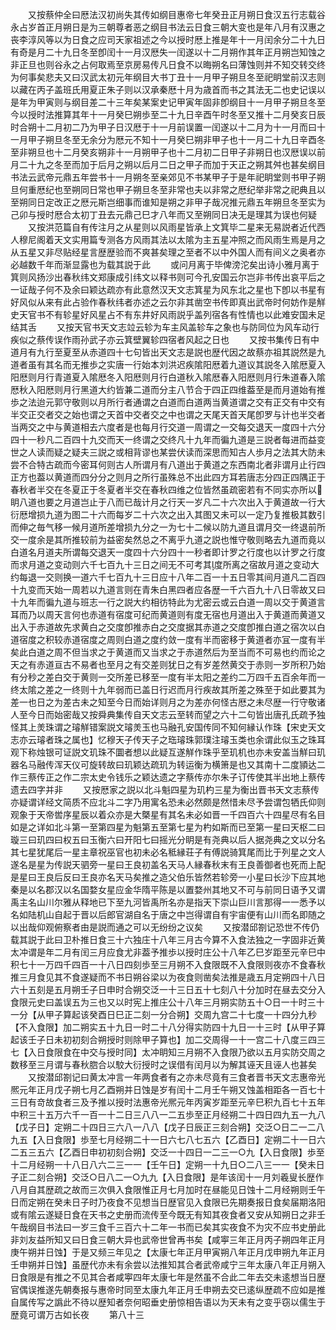 <!-- { "loadSidebar": true } -->
　　又按蔡仲全曰厯法汉初尚失其传如纲目惠帝七年癸丑正月朔日食汉五行志载谷永占岁首正月朔日是为三朝尊者恶之纲目书法云日食三朝大变也是年八月有汉惠之丧李淳风等以为日食之应司天家祖述之今以授时厯上推是年十一月闰余分二十九日有奇是月二十九日冬至卽闰十一月汉厯失一闰遂以十二月朔作其年正月朔岂知蚀之非正旦也则谷永之占何取焉至京房易传凡日食不以晦朔名曰薄蚀则并不知交转交终为何事矣悲夫又曰汉武太初元年纲目大书丁丑十一月甲子朔旦冬至祀眀堂前汉志则以藏在丙子盖班氏用夏正朱子则以汉承秦厯十月为歳首而书之其法无二也史记误以是年为甲寅则与纲目差二十三年矣某案史记甲寅年固非卽纲目十一月甲子朔旦冬至今以授时法推算其年十一月癸巳朔歩至二十九日辛酉午时冬至又推十二月癸亥日辰时合朔十二月初二乃为甲子日汉厯于十一月前误置一闰遂以十二月为十一月而曰十一月甲子朔旦冬至无余分为厯元不知十一月癸巳朔非甲子也十一月二十九日辛酉冬至非朔旦也十二月癸亥朔非十一月朔甲子也十二月初二日甲子非朔日也汉厯误以前月二十九之冬至而加于后月之朔以后月二日之甲子而加于天正之朔其舛也甚矣纲目书法云武帝元鼎五年尝书十一月朔冬至亲郊见不书某甲子于是年祀眀堂则书甲子朔旦何重厯纪也至朔同日常也甲子朔旦冬至非常也夫以非常之厯纪举非常之祀典且以至朔同日定改正之厯元斯岂细事而谁知是朔之非甲子哉况推元鼎五年朔旦冬至实为己卯与授时厯合太初丁丑去元鼎己巳才八年而又至朔同日决无是理其为误也何疑
　　又按洪范篇自有传注月之从星则以风雨星皆承上文箕毕二星来无易説者近代西人穆尼阁着天文实用篇专测各方风雨其法以太隂为主五星冲照之而风雨生焉是月之从五星又非尽贴经星言歴歴验而不爽甚矣理之至者不以中外国人而有间义之奥者亦必越数千年而渐显露也为载其説于此
　　或问月离于毕俾滂沱矣出诗小雅月离于箕则风扬沙出春秋纬文郑康成引纬文以释书则可今孔安国云尔岂非书传出哀平后之一证哉子何不及余曰颖达疏亦有此意然汉天文志箕星为风东北之星也下卽以书星有好风似从来有此占验作春秋纬者亦述之云尔非其凿空书传即真出武帝时何妨作是觧史天官书不有轸星好风星占不有东井好风雨説乎盖列宿各有性情也以此难安国未足结其舌
　　又按天官书天文志竝云轸为车主风盖轸车之象也与防同位为风车动行疾似之蔡传误作雨孙武子亦云箕壁翼轸四宿者风起之日也
　　又按书集传日有中道月有九行至夏至从赤道四十七句皆出天文志是説也歴代因之故蔡亦祖其説然是九道者虽有其名而无推歩之实唐一行始本刘洪迟疾隂阳厯着九道议其説冬入隂厯夏入阳厯则月行青道夏入隂厯冬入阳厯则月行白道秋入隂厯春入阳厯则月行朱道春入隂厯秋入阳厯则月行黑道大约皆兼二道而分主八节合于四正四维葢至是而月道始有推歩之法迨元郭守敬则以月所行者通谓之白道而白道两当黄道谓之交有正交有中交有半交正交者交之始也谓之天首中交者交之中也谓之天尾天首天尾卽罗与计也半交者当两交之中与黄道相去六度者是也每月行交道一周谓之一交每交退天一度四十六分四十一秒凡二百四十九交而天一终谓之交终凡十九年而徧九道是三説者每进而益变世之人读而疑之疑夫三説之或相背谬也某尝伏读而深思而知古人歩月之法其大防未尝不合特古疏而今密耳何则古人所谓月有八道出于黄道之东西南北者非谓月止行四正方也葢以黄道而四分分之则月之所行虽殊总不出此四方耳若唐志分四正四隅正于春秋者半交在冬夏正于冬夏者半交在春秋四维之位皆然虽疏密若有不同实亦所以眀八道也要之月道岂止于八而已哉计月之行天一岁凡二十六次出入于黄道故一行大衍厯增损九道为图二十六而每岁二十六次之出入其图又未可以一定乃复推极其数引而伸之毎气移一候月道所差增损九分之一为七十二候以防九道且谓月交一终退前所交一度余是其所推较前为益密矣然总之不离乎九道之説也惟守敬则略去九道而竟以白道名月道夫所谓每交退天一度四十六分四十一秒者即计罗之行度也以计罗之行度而求月道之变动则六千七百九十三日之间无不可考其度所离之宿故月道之变动大约每退一交则换一道六千七百九十三日应十八年二百一十五日零其间月道凡二百四十九变而天始一周若以九道言则在青朱白黑四者应各歴一千六百九十八日零故又曰十九年而徧九道与班志一行之説大约相彷特此为尤密云或云白道一周以交于黄道言耳而乃以周天言何也赤道有宿度可纪而黄道则有度无宿也月道出入于黄道而黄道又出入于赤道故先求黄白之交度卽推赤白之交度据其赤道之交度卽推白道之宿次以白道宿度之积较赤道宿度之周则白道之度约敛一度有半而密移于黄道者亦冝一度有半矣此白道之周不但当求之于黄道而又当求之于赤道然后为至当而不可易也约而论之天之有赤道亘古不易者也至月之有交差则犹日之有岁差然黄交于赤则一岁所积乃始有分秒之差白交于黄则一交所差已移至一度有半太阳之差约二万四千五百余年而一终太隂之差之一终则十九年弱而已盖日行迟而月行疾故其所差之殊至于如此要其为差一也日之为差古未之知至今日而始详则月之为差亦何怪古厯之未尽歴一行守敬诸人至今日而始密哉又按舜典集传自天文志云至转而望之六十二句皆出唐孔氏疏予独怪其上羙珠谓之璿觧错案説文璿羙玉也马融孔安国传同不知何縁认作珠【宋史天文志亦云璿者珠之属也】忆穆天子传天子之珤璿珠郭璞注璿玉类也余谓此似玉之珠耳观下称烛银可证説文玑珠不圜者想以此疑互遂觧作珠乎至玑机也亦未安盖当觧曰玑器名马融传浑天仪可旋转故曰玑颖达疏玑为转运衡为横箫是也又其南十二度頴达二作三蔡传正之作二宗太史令钱乐之颖达遗之字蔡传亦尔朱子订传使其半出地上蔡传遗去四字并非
　　又按厯家之説以北斗魁四星为玑杓三星为衡出晋书天文志蔡传亦疑谓详经文简质不应北斗二字乃用寓名恐未必然颇是然惜未尽予尝谓包牺氏仰则观象于天帝喾序星辰以着众亦是大槩星有其名未必如晋一千四百六十四星尽有名目如是之详如北斗第一至第四星为魁第五至第七星为杓如斯而已至第一星曰天枢二曰璇三曰玑四曰权五曰玉衡六曰开阳七曰摇光分眀是有尧典以后人据尧典之文以分名其七星犹尾后一星主章祝巫官也初未必名秪縁荘子有傅説骑箕尾而比于列星之文人遂名是星为传説天驷旁一星曰王良初盖名天马人縁春秋末有王良善御者也死而上配是星曰王良后反曰王良亦名天马矣推之造父伯乐皆然若轸旁一小星曰长沙下应其地秦是以名郡汉以名国婺女星应金华隋平陈是以置婺州其地又不可与前同日语予又谓禹主名山川尔雅从释地已下至九河皆禹所名亦是指天下崇山巨川言那得一一悉予以名如陆机山自起于晋以后郎官湖自名于唐之中岂得谓自有宇宙便有山川而名即随之以出哉仰观俯察者由是説而通之可以无纷纷之议矣
　　又按潜邱劄记恐世不传仍载其説于此曰卫朴推日食三十六独庄十八年三月古今算不入食法独之一字固非近黄太冲谓是年二月有闰三月应食尤非葢予推歩以授时庄公十八年乙巳岁距至元辛巳中积七十一万四千四百一十八日四刻歩至三月朔不入食限既不入食限则夜亦不食春秋推三月食见其不食遂疑而不书日朔谷梁以为夜食则凿矣法推是歳五月定朔四十八日六十五刻是五月朔壬子日申时合朔交泛一十三日五十七刻八十分加时在昼去交分入食限元史曰盖误五为三也又以时宪上推庄公十八年三月朔实防五十○日一十时三十一分【从甲子算起该癸酉日巳正二刻一分合朔】交周九宫二十七度一十四分九秒【不入食限】加二朔实五十九日一时二十八分得实防四十九日一十三时【从甲子算起该壬子日未初初刻合朔授时则除甲子算也】加二交周得一十一宫二十八度三四三七【入日食限食在中交与授时同】太冲眀知三月朔不入食限乃欲以五月实防交周之数移至三月谓与春秋脗合以駮大衍授时之误借有闰月以为解其诬天且诬人也甚矣
　　又按潜邱劄记曰黄太冲言一年两食者有之亦未尽竟有三食者晋书天文志惠帝光熈元年正月戊子朔七月乙酉朔并日蚀是岁有闰十二月壬午朔又蚀盖相距各一百七十三日有竒故食者三及予推以授时法惠帝光熈元年丙寅岁距至元辛巳积九百七十五年中积三十五万六千一百一十二日三八八一二五歩至正月经朔二十四日四九五一九八【戊子日】定朔二十四日三六八一八八【戊子日辰正三刻合朔】交泛○日二一二八九五【入日食限】歩至七月经朔二十一日六七八七五六【乙酉日】定朔二十一日六二五三五六【乙酉日申初初刻合朔】交泛一十四日一二三一○九【入日食限】歩至十二月经朔一十八日八六二三一一【壬午日】定朔一十九日○二八三一一【癸未日子正二刻合朔】交泛○日八二一○九九【入日食限】是年该闰十一月刘羲叟长歴作八月自其歴疏之故而三次俱入食限惟正月七月加时在昼能见日蚀十二月经朔则壬午日而定朔在癸未日子时乃夜食不见想当日歴官见入食限已先期奏报日食矣届期洛阳或有隂云遂疑日食在天书之史册而流传至今既无有知其夜食者又安从知朔日之非壬午哉纲目书法曰一岁三食千三百六十二年一书而已矣其实夜食不为灾不应书史册此非刘友益所知又曰日食三朝大异也武帝世曾再书矣【咸寕三年正月丙子朔四年正月庚午朔并日蚀】于是又频三年见之【太康七年正月甲寅朔八年正月戊申朔九年正月壬申朔并日蚀】虽歴代亦未有余尝以法推知其合者武帝咸宁三年太康八年正月朔入日食限是有推之不见其合者咸寕四年太康七年是然虽不合此二年去交未逺想当日歴官偶误推遂先朝奏报与惠帝时同至太康九年正月壬申朔去交已逺纵歴疏不应如是推自属传写之譌此不待以歴知者奈何昭垂史册惊相告语以为天未有之变乎窃以儒生于歴竟可谓万古如长夜
　　第八十三
